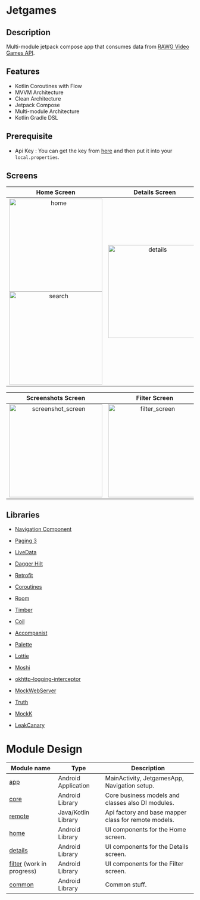 # Jetgames

## Description
Multi-module jetpack compose app that consumes data from [RAWG Video Games API](https://rawg.io/apidocs).

## Features

* Kotlin Coroutines with Flow
* MVVM Architecture
* Clean Architecture 
* Jetpack Compose
* Multi-module Architecture
* Kotlin Gradle DSL

## Prerequisite
- Api Key : You can get the key from [here](https://rawg.io/apidocs) and then put it into your `local.properties`.

## Screens

|                      Home Screen                        |                    Details Screen                   |
| :----------------------------------------------------:  | :-------------------------------------------------: |
|<img src="art/games_home.gif" alt="home" width="250"/> <img src="art/games_search.gif" alt="search" width="250"/>   | <img src="art/games_detail.gif" alt="details" width="250"/>|

|             Screenshots Screen              |                Filter Screen                | 
| :-----------------------------------------: | :-----------------------------------------: |                           
|<img src="art/games_screenshot.gif" alt="screenshot_screen" width="250"/> | <img src="art/filter.gif" alt="filter_screen" width="250"/> |

## Libraries

* [Navigation Component](https://developer.android.com/guide/navigation/navigation-getting-started)

* [Paging 3](https://developer.android.com/topic/libraries/architecture/paging/v3-overview)

* [LiveData](https://developer.android.com/jetpack/androidx/releases/lifecycle)

* [Dagger Hilt](https://dagger.dev/hilt/)

* [Retrofit](https://square.github.io/retrofit/)

* [Coroutines](https://github.com/Kotlin/kotlinx.coroutines)

* [Room](https://developer.android.com/training/data-storage/room)

* [Timber](https://github.com/JakeWharton/timber)

* [Coil](https://coil-kt.github.io/coil/)

* [Accompanist](https://github.com/google/accompanist)

* [Palette](https://developer.android.com/jetpack/androidx/releases/palette)

* [Lottie](https://github.com/airbnb/lottie/blob/master/android-compose.md)

* [Moshi](https://github.com/square/moshi)

* [okhttp-logging-interceptor](https://github.com/square/okhttp/blob/master/okhttp-logging-interceptor/README.md)

* [MockWebServer](https://github.com/square/okhttp/tree/master/mockwebserver)

* [Truth](https://truth.dev/)

* [MockK](https://mockk.io/ANDROID.html)

* [LeakCanary](https://square.github.io/leakcanary/)

# Module Design

| Module name        | Type                 | Description                                                      |
| -------------      | -------------        | -------------                                                    |
| [app](/app/)       | Android Application  | MainActivity, JetgamesApp, Navigation setup.                |
| [core](/core/)     | Android Library | Core business models and classes also DI modules.                                |
| [remote](/remote/) | Java/Kotlin Library  | Api factory and base mapper class for remote models.            |
| [home](/home/)     | Android Library      | UI components for the Home screen.                                      |
| [details](/details/) | Android Library    | UI components for the Details screen.                           |
| [filter](/filter/) (work in progress)      | Android Library      | UI components for the Filter screen.                         |
| [common](/common/) | Android Library      | Common stuff.                                              |
